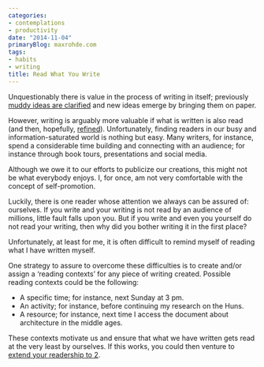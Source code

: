 ```yaml
---
categories:
- contemplations
- productivity
date: "2014-11-04"
primaryBlog: maxrohde.com
tags:
- habits
- writing
title: Read What You Write
---
```


Unquestionably there is value in the process of writing in itself; previously [muddy ideas are clarified](http://accountingprofessor.wordpress.com/2011/08/21/the-value-of-writing/) and new ideas emerge by bringing them on paper.

However, writing is arguably more valuable if what is written is also read (and then, hopefully, [refined](http://uwcwritingcentre.wordpress.com/2013/06/24/writing-as-an-iterative-process-finding-the-value-in-drafting-and-revising/)). Unfortunately, finding readers in our busy and information-saturated world is nothing but easy. Many writers, for instance, spend a considerable time building and connecting with an audience; for instance through book tours, presentations and social media.

Although we owe it to our efforts to publicize our creations, this might not be what everybody enjoys. I, for once, am not very comfortable with the concept of self-promotion.

Luckily, there is one reader whose attention we always can be assured of: ourselves. If you write and your writing is not read by an audience of millions, little fault falls upon you. But if you write and even you yourself do not read your writing, then why did you bother writing it in the first place?

Unfortunately, at least for me, it is often difficult to remind myself of reading what I have written myself.

One strategy to assure to overcome these difficulties is to create and/or assign a ‘reading contexts’ for any piece of writing created. Possible reading contexts could be the following:

- A specific time; for instance, next Sunday at 3 pm.
- An activity; for instance, before continuing my research on the Huns.
- A resource; for instance, next time I access the document about architecture in the middle ages.

These contexts motivate us and ensure that what we have written gets read at the very least by ourselves. If this works, you could then venture to [extend your readership to 2](http://ma.tt/2014/01/intrinsic-blogging/).
